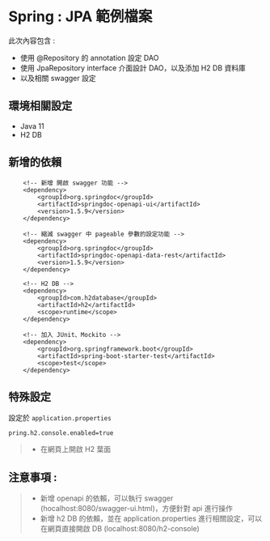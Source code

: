 # Spring : JPA 範例檔案

此次內容包含 :
- 使用 @Repository 的 annotation 設定 DAO 
- 使用 JpaRepository interface 介面設計 DAO，以及添加 H2 DB 資料庫
- 以及相關 swagger 設定

## 環境相關設定
* Java 11
* H2 DB

## 新增的依賴
```shell script
    <!-- 新增 開啟 swagger 功能 -->
	<dependency>
		<groupId>org.springdoc</groupId>
		<artifactId>springdoc-openapi-ui</artifactId>
		<version>1.5.9</version>
	</dependency>
    
    <!-- 縮減 swagger 中 pageable 參數的設定功能 -->
	<dependency>
		<groupId>org.springdoc</groupId>
		<artifactId>springdoc-openapi-data-rest</artifactId>
		<version>1.5.9</version>
	</dependency>
    
    <!-- H2 DB -->
	<dependency>
		<groupId>com.h2database</groupId>
		<artifactId>h2</artifactId>
		<scope>runtime</scope>
	</dependency>
	
    <!-- 加入 JUnit、Mockito -->
	<dependency>
		<groupId>org.springframework.boot</groupId>
		<artifactId>spring-boot-starter-test</artifactId>
		<scope>test</scope>
	</dependency>
```

## 特殊設定
設定於 `application.properties`
```shell script
pring.h2.console.enabled=true
```
> - 在網頁上開啟 H2 葉面





## 注意事項 :

> - 新增 openapi 的依賴，可以執行 swagger (hocalhost:8080/swagger-ui.html)，方便針對 api 進行操作
> - 新增 h2 DB 的依賴，並在 application.properties 進行相關設定，可以在網頁直接開啟 DB (localhost:8080/h2-console)
